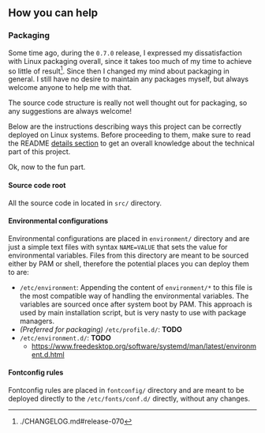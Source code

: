 ## How you can help


### Packaging
Some time ago, during the `0.7.0` release, I expressed my dissatisfaction with
Linux packaging overall, since it takes too much of my time to achieve so
little of result[^1]. Since then I changed my mind about packaging in general.
I still have no desire to maintain any packages myself, but always welcome
anyone to help me with that.

The source code structure is really not well thought out for packaging, so any
suggestions are always welcome!

Below are the instructions describing ways this project can be correctly
deployed on Linux systems. Before proceeding to them, make sure to read the
README [details section](./README.md#details) to get an overall knowledge about
the technical part of this project.

Ok, now to the fun part.


#### Source code root
All the source code in located in `src/` directory.

#### Environmental configurations
Environmental configurations are placed in `environment/` directory and are
just a simple text files with syntax `NAME=VALUE` that sets the value for
environmental variables. Files from this directory are meant to be sourced
either by PAM or shell, therefore the potential places you can deploy them to
are:

- `/etc/environment`: Appending the content of `environment/*` to this file is
  the most compatible way of handling the environmental variables. The
  variables are sourced once after system boot by PAM. This approach is used by
  main installation script, but is very nasty to use with package managers.
- _(Preferred for packaging)_ `/etc/profile.d/`: **TODO**
- `/etc/environment.d/`: **TODO**
    - https://www.freedesktop.org/software/systemd/man/latest/environment.d.html

#### Fontconfig rules
Fontconfig rules are placed in `fontconfig/` directory and are meant to be deployed directly to the `/etc/fonts/conf.d/` directly, without any changes.


[^1]: ./CHANGELOG.md#release-070
